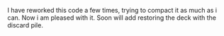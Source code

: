 I have reworked this code a few times, trying to compact it as much as i can. Now i am pleased with it. Soon will add restoring the deck with the discard pile. 
